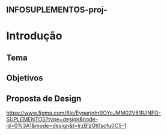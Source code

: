 ## INFOSUPLEMENTOS-proj-

# Introdução

## Tema

## Objetivos


## Proposta de Design

https://www.figma.com/file/Eygarjnhr9OYcJMM02V51R/INFO-SUPLEMENTOS?type=design&node-id=0%3A1&mode=design&t=lrzBlzGt0scfu0C5-1